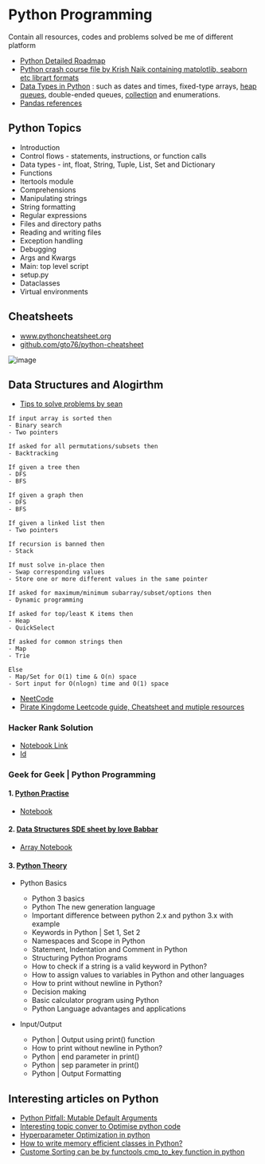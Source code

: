 # Python Programming
Contain all resources, codes and problems solved be me of different platform

* [Python Detailed Roadmap](https://god-level-python.notion.site/Python-Detailed-Roadmap-7cbcb8c4c3b6411094f6256050a44d5f)
* [Python crash course file by Krish Naik containing matplotlib, seaborn etc librart formats](https://github.com/krishnaik06/Machine-Learning-in-90-days/tree/master/Section%201-%20Python%20Crash%20Course)
* [Data Types in Python](https://docs.python.org/3/library/datatypes.html) : such as dates and times, fixed-type arrays, [heap queues](https://docs.python.org/3/library/heapq.html#heapq.heapify), double-ended queues, [collection](https://docs.python.org/3/library/collections.html) and enumerations.
* [Pandas references](https://pandas.pydata.org/docs/reference/index.html)

## Python Topics 
* Introduction 
* Control flows - statements, instructions, or function calls
* Data types - int, float, String, Tuple, List, Set and Dictionary
* Functions  
* Itertools module
* Comprehensions
* Manipulating strings
* String formatting
* Regular expressions
* Files and directory paths
* Reading and writing files
* Exception handling
* Debugging
* Args and Kwargs
* Main: top level script
* setup.py
* Dataclasses
* Virtual environments


## Cheatsheets

* www.pythoncheatsheet.org
* [github.com/gto76/python-cheatsheet](https://github.com/gto76/python-cheatsheet)

![image](https://user-images.githubusercontent.com/67424390/180626751-4453b296-c303-4530-86cd-a17ac26bf804.png)


## Data Structures and Alogirthm

* [Tips to solve problems by sean](https://seanprashad.com/leetcode-patterns/)
```
If input array is sorted then
- Binary search
- Two pointers

If asked for all permutations/subsets then
- Backtracking

If given a tree then
- DFS
- BFS

If given a graph then
- DFS
- BFS

If given a linked list then
- Two pointers

If recursion is banned then
- Stack

If must solve in-place then
- Swap corresponding values
- Store one or more different values in the same pointer

If asked for maximum/minimum subarray/subset/options then
- Dynamic programming

If asked for top/least K items then
- Heap
- QuickSelect

If asked for common strings then
- Map
- Trie

Else
- Map/Set for O(1) time & O(n) space
- Sort input for O(nlogn) time and O(1) space
```

* [NeetCode](https://neetcode.io)
* [Pirate Kingdome Leetcode guide, Cheatsheet and mutiple resources](https://www.piratekingdom.com/leetcode/resources)

### Hacker Rank Solution
* [Notebook Link](https://drive.google.com/file/d/1F5lQiU5ruqgkJWTftnMlPQmhEyETKssf/view?usp=sharing)
* [Id](https://www.hackerrank.com/vg11072001)


### Geek for Geek | Python Programming 

#### 1. [Python Practise](https://www.geeksforgeeks.org/python-exercises-practice-questions-and-solutions/)
* [Notebook](https://colab.research.google.com/drive/1q1olHHQFaDAkNbFSJSQMv_hWt40udLWc#scrollTo=SGJBlQs3c3uq)

#### 2. [Data Structures SDE sheet by love Babbar](https://www.geeksforgeeks.org/dsa-sheet-by-love-babbar/)
* [Array Notebook](https://colab.research.google.com/drive/1N1bi6HQsA8gEKHt74EBNmsr8XK787JNo?usp=sharing) 

#### 3. [Python Theory](https://www.geeksforgeeks.org/python-programming-language/)
* Python Basics
    * Python 3 basics
    * Python The new generation language
    * Important difference between python 2.x and python 3.x with example
    * Keywords in Python | Set 1, Set 2
    * Namespaces and Scope in Python
    * Statement, Indentation and Comment in Python
    * Structuring Python Programs
    * How to check if a string is a valid keyword in Python?
    * How to assign values to variables in Python and other languages
    * How to print without newline in Python?
    * Decision making
    * Basic calculator program using Python
    * Python Language advantages and applications
    
 * Input/Output
    * Python | Output using print() function
    * How to print without newline in Python?
    * Python | end parameter in print()
    * Python | sep parameter in print()
    * Python | Output Formatting

## Interesting articles on Python
* [Python Pitfall: Mutable Default Arguments](https://towardsdatascience.com/python-pitfall-mutable-default-arguments-9385e8265422)
* [Interesting topic conver to Optimise python code](https://www.softformance.com/blog/how-to-speed-up-python-code/)
* [Hyperparameter Optimization in python](https://www.activestate.com/blog/top-10-tools-for-hyperparameter-optimization-in-python/)
* [How to write memory efficient classes in Python?](https://www.geeksforgeeks.org/how-to-write-memory-efficient-classes-in-python/)
* [Custome Sorting can be by functools cmp_to_key function in python](https://www.geeksforgeeks.org/how-does-the-functools-cmp_to_key-function-works-in-python/)
